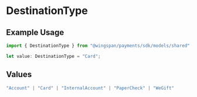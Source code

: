 # DestinationType

## Example Usage

```typescript
import { DestinationType } from "@wingspan/payments/sdk/models/shared";

let value: DestinationType = "Card";
```

## Values

```typescript
"Account" | "Card" | "InternalAccount" | "PaperCheck" | "WeGift"
```